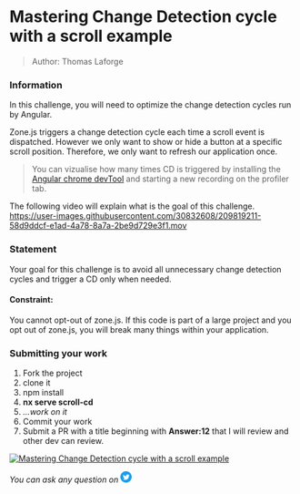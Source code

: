 <h1>Mastering Change Detection cycle with a scroll example</h1>

> Author: Thomas Laforge

### Information

In this challenge, you will need to optimize the change detection cycles run by Angular.

Zone.js triggers a change detection cycle each time a scroll event is dispatched. However we only want to show or hide a button at a specific scroll position. Therefore, we only want to refresh our application once.

> You can vizualise how many times CD is triggered by installing the [Angular chrome devTool](https://chrome.google.com/webstore/detail/angular-devtools/ienfalfjdbdpebioblfackkekamfmbnh) and starting a new recording on the profiler tab.

The following video will explain what is the goal of this challenge.
https://user-images.githubusercontent.com/30832608/209819211-58d9ddcf-e1ad-4a78-8a7a-2be9d729e3f1.mov

### Statement

Your goal for this challenge is to avoid all unnecessary change detection cycles and trigger a CD only when needed.

#### Constraint:

You cannot opt-out of zone.js. If this code is part of a large project and you opt out of zone.js, you will break many things within your application.

### Submitting your work

1. Fork the project
2. clone it
3. npm install
4. **nx serve scroll-cd**
5. _...work on it_
6. Commit your work
7. Submit a PR with a title beginning with **Answer:12** that I will review and other dev can review.

<a href="https://github.com/tomalaforge/angular-challenges/pulls?q=label%3A12+label%3Aanswer"><img src="https://img.shields.io/badge/-Solutions-green" alt="Mastering Change Detection cycle with a scroll example"/></a>

<!-- TODO: uncomment when done late -->
<!-- <a href='https://github.com/tomalaforge/angular-challenges/pulls?q=label%3A{challenge number}+label%3A"answer+author"'><img src="https://img.shields.io/badge/-Author solution-important" alt="Mastering Change Detection cycle with a scroll example solution author"/></a>
<a href="{Blog post url}" target="_blank" rel="noopener noreferrer"><img src="https://img.shields.io/badge/-Blog post explanation-blue" alt="Mastering Change Detection cycle with a scroll example, blog article"/></a> -->

_You can ask any question on_ <a href="https://twitter.com/laforge_toma" target="_blank" rel="noopener noreferrer"><img src="./../../logo/twitter.svg" height=20px alt="twitter"/></a>
